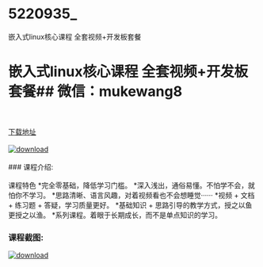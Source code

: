 # 5220935_
嵌入式linux核心课程 全套视频+开发板套餐
# 嵌入式linux核心课程 全套视频+开发板套餐## 微信：mukewang8
<br/></br>[下载地址](http://www.36tz.cn/article/5220935 "下载地址")
<br/></br>[![download](http://36tz.cn/muke_img/2021_08_1-76-300x102.png "下载地址")](http://www.36tz.cn/article/5220935 "下载地址")
<br/></br>### 课程介绍:<br/></br>课程特色
*完全零基础，降低学习门槛。
*深入浅出，通俗易懂。不怕学不会，就怕你不学习。
*思路清晰、语言风趣，对着视频看也不会想睡觉······
*视频 + 文档 + 练习题 + 答疑，学习质量更好。
*基础知识 + 思路引导的教学方式，授之以鱼更授之以渔。
*系列课程。着眼于长期成长，而不是单点知识的学习。

### 课程截图:
[![download](http://36tz.cn/muke_img/2021_08_2-75.png "下载地址")](http://www.36tz.cn/article/5220935 "下载地址")
